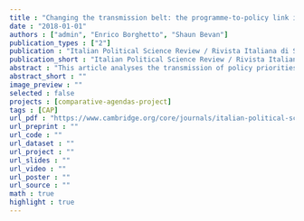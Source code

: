 ```yaml
---
title : "Changing the transmission belt: the programme-to-policy link in Italy between the First and Second Republic"
date : "2018-01-01"
authors : ["admin", "Enrico Borghetto", "Shaun Bevan"]
publication_types : ["2"]
publication : "Italian Political Science Review / Rivista Italiana di Scienza Politica, (48), 3, _pp. 275--288_, https://doi.org/10.1017/ipo.2018.13"
publication_short : "Italian Political Science Review / Rivista Italiana di Scienza Politica, (48), 3, _pp. 275--288_, https://doi.org/10.1017/ipo.2018.13"
abstract : "This article analyses the transmission of policy priorities from electoral campaigns to legislative outputs under different institutional configurations. Taking an agenda-setting approach, the article tests whether a mandate effect exists, if incumbents also uptake the priorities of their competitors, and whether and how the introduction of alternation in government impacts on these dynamics. The analysis relies on data sets of the Italian Agendas Project recording the issue content of party manifestos and laws and covering the period 1983–2012. The results of time series cross-sectional models lend support to the presence of a mandate effect in Italy, a mechanism which was strengthened after the introduction of alternation in government. Opposition priorities may have an impact on the legislative agenda, but mostly when considering the legislation initiated in Parliament. Our findings have important implications for the understanding of the impact of government alternation, an institutional feature underlying – with varying intensity – most democracies, on the functioning of democratic representation."
abstract_short : ""
image_preview : ""
selected : false
projects : [comparative-agendas-project]
tags : [CAP]
url_pdf : "https://www.cambridge.org/core/journals/italian-political-science-review-rivista-italiana-di-scienza-politica/article/changing-the-transmission-belt-the-programmetopolicy-link-in-italy-between-the-first-and-second-republic/FBE0D4B6512AF093B87B05C3925E24CF"
url_preprint : ""
url_code : ""
url_dataset : ""
url_project : ""
url_slides : ""
url_video : ""
url_poster : ""
url_source : ""
math : true
highlight : true
---
```

